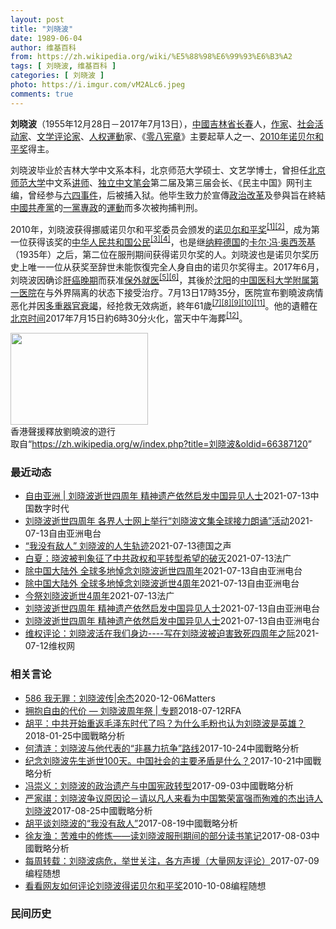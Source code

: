 ```yaml
---
layout: post
title: "刘晓波"
date: 1989-06-04
author: 维基百科
from: https://zh.wikipedia.org/wiki/%E5%88%98%E6%99%93%E6%B3%A2
tags: [ 刘晓波, 维基百科 ]
categories: [ 刘晓波 ]
photo: https://i.imgur.com/vM2ALc6.jpeg
comments: true
---
```

<div class="mw-parser-output"><div id="noteTA-3171fd2d" class="noteTA"><div class="noteTA-local"><div data-noteta-code="zh:亞細安;zh-cn:东盟;zh-sg:亚细安;zh-hk:東盟;zh-tw:東協;zh-mo:東盟;"></div><div data-noteta-code="zh-cn:昂山素季; zh-tw:翁山蘇姬; zh:翁山蘇姬; zh-hk:昂山素姬; zh-sg:昂山舒吉;"></div><div data-noteta-code="zh-tw:訊號;zh-cn:信号;"></div><div data-noteta-code="zh-tw:訊息;zh-cn:消息;"></div><div data-noteta-code="zh:默克爾;zh-hans:默克尔;zh-hk:默克爾;zh-tw:梅克爾;"></div></div></div>

<p><b>刘晓波</b>（1955年12月28日－2017年7月13日），<a href="/wiki/%E4%B8%AD%E8%8F%AF%E4%BA%BA%E6%B0%91%E5%85%B1%E5%92%8C%E5%9C%8B" class="mw-redirect" title="中華人民共和國">中國</a><a href="/wiki/%E5%90%89%E6%9E%97%E7%9C%81" title="吉林省">吉林省</a><a href="/wiki/%E9%95%BF%E6%98%A5" class="mw-redirect" title="长春">长春</a>人，<a href="/wiki/%E4%BD%9C%E5%AE%B6" title="作家">作家</a>、<a href="/wiki/%E7%A4%BE%E6%9C%83%E6%B4%BB%E5%8B%95%E5%AE%B6" class="mw-redirect" title="社會活動家">社会活动家</a>、<a href="/wiki/%E6%96%87%E5%AD%A6" class="mw-redirect" title="文学">文学</a><a href="/wiki/%E8%AF%84%E8%AE%BA%E5%AE%B6" class="mw-redirect" title="评论家">评论家</a>、<a href="/wiki/%E4%BA%BA%E6%AC%8A%E9%81%8B%E5%8B%95" title="人權運動">人权運動</a>家、《<a href="/wiki/%E9%9B%B6%E5%85%AB%E5%AE%AA%E7%AB%A0" title="零八宪章">零八宪章</a>》主要起草人之一、<a href="/wiki/2010%E5%B9%B4%E8%AF%BA%E8%B4%9D%E5%B0%94%E5%92%8C%E5%B9%B3%E5%A5%96" title="2010年诺贝尔和平奖">2010年诺贝尔和平奖</a>得主。
</p><p>刘晓波毕业於吉林大学中文系本科，北京师范大学硕士、文艺学博士，曾担任<a href="/wiki/%E5%8C%97%E4%BA%AC%E5%B8%88%E8%8C%83%E5%A4%A7%E5%AD%A6" title="北京师范大学">北京师范大学</a>中文系<a href="/wiki/%E8%AE%B2%E5%B8%88" title="讲师">讲师</a>、<a href="/wiki/%E7%8B%AC%E7%AB%8B%E4%B8%AD%E6%96%87%E7%AC%94%E4%BC%9A" title="独立中文笔会">独立中文笔会</a>第二届及第三届会长、《民主中国》网刊主编，曾经参与<a href="/wiki/%E5%85%AD%E5%9B%9B%E4%BA%8B%E4%BB%B6" title="六四事件">六四事件</a>，后被捕入狱。他毕生致力於宣傳<a href="/wiki/%E6%94%B9%E9%9D%A9" title="改革">政治改革</a>及參與旨在終結<a href="/wiki/%E4%B8%AD%E5%9C%8B%E5%85%B1%E7%94%A2%E9%BB%A8" class="mw-redirect" title="中國共產黨">中國共產黨</a>的<a href="/wiki/%E4%B8%80%E5%85%9A%E4%B8%93%E6%94%BF" class="mw-redirect" title="一党专政">一黨專政</a>的<a href="/wiki/%E5%AD%B8%E9%81%8B" class="mw-redirect" title="學運">運動</a>而多次被拘捕判刑。
</p><p>2010年，刘晓波获得挪威诺贝尔和平奖委员会颁发的<a href="/wiki/2010%E5%B9%B4%E8%AF%BA%E8%B4%9D%E5%B0%94%E5%92%8C%E5%B9%B3%E5%A5%96" title="2010年诺贝尔和平奖">诺贝尔和平奖</a><sup id="cite_ref-nobel-announcement_1-0" class="reference"><a href="#cite_note-nobel-announcement-1">[1]</a></sup><sup id="cite_ref-rthk-nobel_2-0" class="reference"><a href="#cite_note-rthk-nobel-2">[2]</a></sup>，成为第一位获得该奖的<a href="/wiki/%E4%B8%AD%E8%8F%AF%E4%BA%BA%E6%B0%91%E5%85%B1%E5%92%8C%E5%9C%8B%E5%85%AC%E6%B0%91" class="mw-redirect" title="中華人民共和國公民">中华人民共和国公民</a><sup id="cite_ref-3" class="reference"><a href="#cite_note-3">[3]</a></sup><sup id="cite_ref-4" class="reference"><a href="#cite_note-4">[4]</a></sup>，也是继<a href="/wiki/%E7%BA%B3%E7%B2%B9%E5%BE%B7%E5%9B%BD" class="mw-redirect" title="纳粹德国">纳粹德国</a>的<a href="/wiki/%E5%8D%A1%E7%88%BE%C2%B7%E9%A6%AE%C2%B7%E5%A5%A7%E8%A5%BF%E8%8C%A8%E5%9F%BA" title="卡爾·馮·奧西茨基">卡尔·冯·奥西茨基</a>（1935年）之后，第二位在服刑期间获得诺贝尔奖的人。刘晓波也是诺贝尔奖历史上唯一一位从获奖至辞世未能恢復完全人身自由的诺贝尔奖得主。2017年6月，刘晓波因确诊<a href="/wiki/%E8%82%9D%E7%99%8C" title="肝癌">肝癌</a><a href="/wiki/Cancer_staging" class="mw-redirect" title="Cancer staging">晚期</a>而获准<a href="/wiki/%E4%BF%9D%E5%A4%96%E5%B0%B1%E5%8C%BB" title="保外就医">保外就医</a><sup id="cite_ref-5" class="reference"><a href="#cite_note-5">[5]</a></sup><sup id="cite_ref-6" class="reference"><a href="#cite_note-6">[6]</a></sup>，其後於<a href="/wiki/%E6%B2%88%E9%98%B3" class="mw-redirect" title="沈阳">沈阳</a>的<a href="/wiki/%E4%B8%AD%E5%9B%BD%E5%8C%BB%E7%A7%91%E5%A4%A7%E5%AD%A6%E9%99%84%E5%B1%9E%E7%AC%AC%E4%B8%80%E5%8C%BB%E9%99%A2" title="中国医科大学附属第一医院">中国医科大学附属第一医院</a>在与外界隔离的状态下接受治疗。7月13日17時35分，医院宣布劉曉波病情恶化并因<a href="/wiki/%E5%A4%9A%E9%87%8D%E5%99%A8%E5%AE%98%E8%A1%B0%E7%AB%AD" title="多重器官衰竭">多重器官衰竭</a>，经抢救无效病逝，終年61歲<sup id="cite_ref-BBC讣告_7-0" class="reference"><a href="#cite_note-BBC讣告-7">[7]</a></sup><sup id="cite_ref-8" class="reference"><a href="#cite_note-8">[8]</a></sup><sup id="cite_ref-9" class="reference"><a href="#cite_note-9">[9]</a></sup><sup id="cite_ref-10" class="reference"><a href="#cite_note-10">[10]</a></sup><sup id="cite_ref-EB_11-0" class="reference"><a href="#cite_note-EB-11">[11]</a></sup>。他的遺體在<a href="/wiki/%E5%8C%97%E4%BA%AC%E6%97%B6%E9%97%B4" title="北京时间">北京时间</a>2017年7月15日約6時30分火化，當天中午海葬<sup id="cite_ref-12" class="reference"><a href="#cite_note-12">[12]</a></sup>。
</p>
<div class="thumb tright"><div class="thumbinner" style="width:222px;"><a href="/wiki/File:2013_Hong_Kong_new_year_march_10.jpg" class="image"><img alt="" src="//upload.wikimedia.org/wikipedia/commons/thumb/a/aa/2013_Hong_Kong_new_year_march_10.jpg/220px-2013_Hong_Kong_new_year_march_10.jpg" decoding="async" width="220" height="147" class="thumbimage" srcset="//upload.wikimedia.org/wikipedia/commons/thumb/a/aa/2013_Hong_Kong_new_year_march_10.jpg/330px-2013_Hong_Kong_new_year_march_10.jpg 1.5x, //upload.wikimedia.org/wikipedia/commons/thumb/a/aa/2013_Hong_Kong_new_year_march_10.jpg/440px-2013_Hong_Kong_new_year_march_10.jpg 2x" data-file-width="5184" data-file-height="3456"></a>  <div class="thumbcaption"><div class="magnify"><a href="/wiki/File:2013_Hong_Kong_new_year_march_10.jpg" class="internal" title="放大"></a></div>香港聲援釋放劉曉波的遊行</div></div></div>
</div><noscript><img src="//zh.wikipedia.org/wiki/Special:CentralAutoLogin/start?type=1x1" alt="" title="" width="1" height="1" style="border: none; position: absolute;"></noscript>
<div class="printfooter">取自“<a dir="ltr" href="https://zh.wikipedia.org/w/index.php?title=刘晓波&amp;oldid=66387120">https://zh.wikipedia.org/w/index.php?title=刘晓波&amp;oldid=66387120</a>”</div><div id="recent-news"><h3>最近动态</h3><ul><li><a href="https://nodebe4.github.io/waimei/2021-07-13/%E8%87%AA%E7%94%B1%E4%BA%9A%E6%B4%B2-%E5%88%98%E6%99%93%E6%B3%A2%E9%80%9D%E4%B8%96%E5%9B%9B%E5%91%A8%E5%B9%B4-%E7%B2%BE%E7%A5%9E%E9%81%97%E4%BA%A7%E4%BE%9D%E7%84%B6%E5%90%AF%E5%8F%91%E4%B8%AD%E5%9B%BD%E5%BC%82%E8%A7%81%E4%BA%BA%E5%A3%AB" title="自由亚洲 | 刘晓波逝世四周年 精神遗产依然启发中国异见人士—— 记者：陈妙玲 责编：胡力汉 许书婷 网编：瑞哲 刘晓波逝世四周年 诺贝尔和平奖得主刘晓波逝世已经四年，表面上，在大陆已看不到关于...">自由亚洲 | 刘晓波逝世四周年  精神遗产依然启发中国异见人士</a><time>2021-07-13</time><a class="tag">中国数字时代</a></li>
<li><a href="https://nodebe4.github.io/waimei/2021-07-13/%E5%88%98%E6%99%93%E6%B3%A2%E9%80%9D%E4%B8%96%E5%9B%9B%E5%91%A8%E5%B9%B4-%E5%90%84%E7%95%8C%E4%BA%BA%E5%A3%AB%E7%BD%91%E4%B8%8A%E4%B8%BE%E8%A1%8C-%E5%88%98%E6%99%93%E6%B3%A2%E6%96%87%E9%9B%86%E5%85%A8%E7%90%83%E6%8E%A5%E5%8A%9B%E6%9C%97%E8%AF%B5-%E6%B4%BB%E5%8A%A8" title="刘晓波逝世四周年 各界人士网上举行“刘晓波文集全球接力朗诵”活动—— 今年7月12日—13日，在刘晓波逝世四周年之际，一批身处世界各地的网民在社交媒体“精英俱乐部”（Clubhouse）上进行了...">刘晓波逝世四周年  各界人士网上举行“刘晓波文集全球接力朗诵”活动</a><time>2021-07-13</time><a class="tag">自由亚洲电台</a></li>
<li><a href="https://nodebe4.github.io/waimei/2021-07-13/%E6%88%91%E6%B2%A1%E6%9C%89%E6%95%8C%E4%BA%BA-%E5%88%98%E6%99%93%E6%B3%A2%E7%9A%84%E4%BA%BA%E7%94%9F%E8%BD%A8%E8%BF%B9" title="“我没有敌人” 刘晓波的人生轨迹—— 领奖台上的空椅子：7月13日是刘晓波的祭日。2010年，诺贝尔奖委员会宣布将诺贝尔和平奖颁发给狱中的刘晓波。由于家人也无法代为领奖，在2010年12月在挪威...">“我没有敌人” 刘晓波的人生轨迹</a><time>2021-07-13</time><a class="tag">德国之声</a></li>
<li><a href="https://nodebe4.github.io/waimei/2021-07-13/%E7%99%BD%E5%A4%8F-%E6%99%93%E6%B3%A2%E8%A2%AB%E5%88%A4%E8%B1%A1%E5%BE%81%E4%BA%86%E4%B8%AD%E5%85%B1%E6%94%BF%E6%9D%83%E5%92%8C%E5%B9%B3%E8%BD%AC%E5%9E%8B%E5%B8%8C%E6%9C%9B%E7%9A%84%E7%A0%B4%E7%81%AD" title="白夏：晓波被判象征了中共政权和平转型希望的破灭—— 13/07/2021 - 13:02 法国汉学家，刘晓波的朋友，巴黎政治学院中国问题研究专家白夏认为刘晓波的被抓，被判以及在众目睽睽之下无助的...">白夏：晓波被判象征了中共政权和平转型希望的破灭</a><time>2021-07-13</time><a class="tag">法广</a></li>
<li><a href="https://nodebe4.github.io/waimei/2021-07-13/%E9%99%A4%E4%B8%AD%E5%9B%BD%E5%A4%A7%E9%99%86%E5%A4%96-%E5%85%A8%E7%90%83%E5%A4%9A%E5%9C%B0%E6%82%BC%E5%BF%B5%E5%88%98%E6%99%93%E6%B3%A2%E9%80%9D%E4%B8%96%E5%9B%9B%E5%91%A8%E5%B9%B4" title="除中国大陆外 全球多地悼念刘晓波逝世四周年—— 7月13日是中国异见人士、诺贝尔和平奖得主刘晓波逝世四周年。“刘晓波”、“零八宪政“等字眼继续在中国成为禁语，而在《港区国安法》下的香港，仍有人继...">除中国大陆外  全球多地悼念刘晓波逝世四周年</a><time>2021-07-13</time><a class="tag">自由亚洲电台</a></li>
<li><a href="https://nodebe4.github.io/waimei/2021-07-13/%E9%99%A4%E4%B8%AD%E5%9B%BD%E5%A4%A7%E9%99%86%E5%A4%96-%E5%85%A8%E7%90%83%E5%A4%9A%E5%9C%B0%E6%82%BC%E5%BF%B5%E5%88%98%E6%99%93%E6%B3%A2%E9%80%9D%E4%B8%964%E5%91%A8%E5%B9%B4" title="除中国大陆外 全球多地悼念刘晓波逝世4周年—— 7月13日是中国异见人士、诺贝尔和平奖得主刘晓波逝世4周年。“刘晓波”、“零八宪政“等字眼继续在中国成爲禁语，而在《港区国安法》下的香港，仍有人继...">除中国大陆外  全球多地悼念刘晓波逝世4周年</a><time>2021-07-13</time><a class="tag">自由亚洲电台</a></li>
<li><a href="https://nodebe4.github.io/waimei/2021-07-13/%E4%BB%8A%E7%A5%AD%E5%88%98%E6%99%93%E6%B3%A2%E9%80%9D%E4%B8%964%E5%91%A8%E5%B9%B4" title="今祭刘晓波逝世4周年—— 13/07/2021 - 10:40 据中央社今天报道称，刘晓波逝世4周年，他的友人组成的“晓波助澜会”表示：中国民主关乎世界和平。 刘晓波的友人组成的“晓波助澜会”今...">今祭刘晓波逝世4周年</a><time>2021-07-13</time><a class="tag">法广</a></li>
<li><a href="https://nodebe4.github.io/waimei/2021-07-13/%E5%88%98%E6%99%93%E6%B3%A2%E9%80%9D%E4%B8%96%E5%9B%9B%E5%91%A8%E5%B9%B4-%E7%B2%BE%E7%A5%9E%E9%81%97%E4%BA%A7%E4%BE%9D%E7%84%B6%E5%90%AF%E5%8F%91%E4%B8%AD%E5%9B%BD%E5%BC%82%E8%A7%81%E4%BA%BA%E5%A3%AB" title="刘晓波逝世四周年 精神遗产依然启发中国异见人士—— 诺贝尔和平奖得主刘晓波逝世已经4年，表面上，在大陆已看不压关于刘晓波生前的任何讯息，但这是否表示他已被中国人遗忘呢? 刘晓波生前的好友胡佳和野...">刘晓波逝世四周年     精神遗产依然启发中国异见人士</a><time>2021-07-13</time><a class="tag">自由亚洲电台</a></li>
<li><a href="https://nodebe4.github.io/waimei/2021-07-13/%E5%88%98%E6%99%93%E6%B3%A2%E9%80%9D%E4%B8%96%E5%9B%9B%E5%91%A8%E5%B9%B4-%E7%B2%BE%E7%A5%9E%E9%81%97%E4%BA%A7%E4%BE%9D%E7%84%B6%E5%90%AF%E5%8F%91%E4%B8%AD%E5%9B%BD%E5%BC%82%E8%A7%81%E4%BA%BA%E5%A3%AB" title="刘晓波逝世四周年 精神遗产依然启发中国异见人士—— 诺贝尔和平奖得主刘晓波逝世已经四年，表面上，在大陆已看不到关于刘晓波生前的任何讯息，但这是否表示他已被中国人遗忘呢? 刘晓波生前的好友胡佳和野...">刘晓波逝世四周年   精神遗产依然启发中国异见人士</a><time>2021-07-13</time><a class="tag">自由亚洲电台</a></li>
<li><a href="https://nodebe4.github.io/waimei/2021-07-12/%E7%BB%B4%E6%9D%83%E8%AF%84%E8%AE%BA-%E5%88%98%E6%99%93%E6%B3%A2%E6%B4%BB%E5%9C%A8%E6%88%91%E4%BB%AC%E8%BA%AB%E8%BE%B9-%E5%86%99%E5%9C%A8%E5%88%98%E6%99%93%E6%B3%A2%E8%A2%AB%E8%BF%AB%E5%AE%B3%E8%87%B4%E6%AD%BB%E5%9B%9B%E5%91%A8%E5%B9%B4%E4%B9%8B%E9%99%85" title="维权评论：刘晓波活在我们身边—-写在刘晓波被迫害致死四周年之际—— 特约评论员：慕容若 有的人活着，他已经死了；有的人死了，他还活着。这是诗人臧克家为纪念鲁迅而写的一首抒情诗，文字朴实，却宛如悠...">维权评论：刘晓波活在我们身边----写在刘晓波被迫害致死四周年之际</a><time>2021-07-12</time><a class="tag">维权网</a></li>
</ul></div><div id="open-opinion"><h3>相关言论</h3><ul><li><a href="https://nodebe4.github.io/opinion/2020-12-06/586-%E6%88%91%E6%97%A0%E7%BD%AA-%E5%88%98%E6%99%93%E6%B3%A2%E4%BC%A0-%E4%BD%99%E6%9D%B0/" title="野兽爱智慧">586 我无罪：刘晓波传|余杰</a><time>2020-12-06</time><a class="tag">Matters</a></li>
<li><a href="https://nodebe4.github.io/opinion/2018-07-12/%E6%8B%A5%E6%8A%B1%E8%87%AA%E7%94%B1%E7%9A%84%E4%BB%A3%E4%BB%B7-%E5%88%98%E6%99%93%E6%B3%A2%E5%91%A8%E5%B9%B4%E7%A5%AD-%E4%B8%93%E9%A2%98/" title="自由亚洲电台">拥抱自由的代价 — 刘晓波周年祭 | 专题</a><time>2018-07-12</time><a class="tag">RFA</a></li>
<li><a href="https://nodebe4.github.io/opinion/2018-01-25/%E8%83%A1%E5%B9%B3-%E4%B8%AD%E5%85%B1%E5%BC%80%E5%A7%8B%E9%87%8D%E8%BF%94%E6%AF%9B%E6%B3%BD%E4%B8%9C%E6%97%B6%E4%BB%A3%E4%BA%86%E5%90%97-%E4%B8%BA%E4%BB%80%E4%B9%88%E6%AF%9B%E7%B2%89%E4%B9%9F%E8%AE%A4%E4%B8%BA%E5%88%98%E6%99%93%E6%B3%A2%E6%98%AF%E8%8B%B1%E9%9B%84/" title="胡平">胡平：中共开始重返毛泽东时代了吗？为什么毛粉也认为刘晓波是英雄？</a><time>2018-01-25</time><a class="tag">中國戰略分析</a></li>
<li><a href="https://nodebe4.github.io/opinion/2017-10-24/%E4%BD%95%E6%B8%85%E6%B6%9F-%E5%88%98%E6%99%93%E6%B3%A2%E4%B8%8E%E4%BB%96%E4%BB%A3%E8%A1%A8%E7%9A%84-%E9%9D%9E%E6%9A%B4%E5%8A%9B%E6%8A%97%E4%BA%89-%E8%B7%AF%E7%BA%BF/" title="何清涟">何清涟：刘晓波与他代表的“非暴力抗争”路线</a><time>2017-10-24</time><a class="tag">中國戰略分析</a></li>
<li><a href="https://nodebe4.github.io/opinion/2017-10-21/%E7%BA%AA%E5%BF%B5%E5%88%98%E6%99%93%E6%B3%A2%E5%85%88%E7%94%9F%E9%80%9D%E4%B8%96100%E5%A4%A9-%E4%B8%AD%E5%9B%BD%E7%A4%BE%E4%BC%9A%E7%9A%84%E4%B8%BB%E8%A6%81%E7%9F%9B%E7%9B%BE%E6%98%AF%E4%BB%80%E4%B9%88/" title="">纪念刘晓波先生逝世100天。中国社会的主要矛盾是什么？</a><time>2017-10-21</time><a class="tag">中國戰略分析</a></li>
<li><a href="https://nodebe4.github.io/opinion/2017-09-03/%E5%86%AF%E5%B4%87%E4%B9%89-%E5%88%98%E6%99%93%E6%B3%A2%E7%9A%84%E6%94%BF%E6%B2%BB%E9%81%97%E4%BA%A7%E4%B8%8E%E4%B8%AD%E5%9B%BD%E5%AE%AA%E6%94%BF%E8%BD%AC%E5%9E%8B/" title="冯崇义">冯崇义：刘晓波的政治遗产与中国宪政转型</a><time>2017-09-03</time><a class="tag">中國戰略分析</a></li>
<li><a href="https://nodebe4.github.io/opinion/2017-08-25/%E4%B8%A5%E5%AE%B6%E7%A5%BA-%E5%88%98%E6%99%93%E6%B3%A2%E4%BA%89%E8%AE%AE%E5%8E%9F%E5%9B%A0%E8%AE%BA-%E8%AF%B7%E4%BB%A5%E5%87%A1%E4%BA%BA%E6%9D%A5%E7%9C%8B%E4%B8%BA%E4%B8%AD%E5%9B%BD%E7%B9%81%E8%8D%A3%E5%AF%8C%E5%BC%BA%E8%80%8C%E6%AE%89%E9%9A%BE%E7%9A%84%E6%9D%B0%E5%87%BA%E8%AF%97%E4%BA%BA%E5%88%98%E6%99%93%E6%B3%A2/" title="严家祺">严家祺：刘晓波争议原因论－请以凡人来看为中国繁荣富强而殉难的杰出诗人刘晓波</a><time>2017-08-25</time><a class="tag">中國戰略分析</a></li>
<li><a href="https://nodebe4.github.io/opinion/2017-08-19/%E8%83%A1%E5%B9%B3%E8%B0%88%E5%88%98%E6%99%93%E6%B3%A2%E7%9A%84-%E6%88%91%E6%B2%A1%E6%9C%89%E6%95%8C%E4%BA%BA/" title="">胡平谈刘晓波的“我没有敌人”</a><time>2017-08-19</time><a class="tag">中國戰略分析</a></li>
<li><a href="https://nodebe4.github.io/opinion/2017-08-03/%E5%BE%90%E5%8F%8B%E6%B8%94-%E8%8B%A6%E9%9A%BE%E4%B8%AD%E7%9A%84%E4%BF%AE%E7%82%BC-%E8%AF%BB%E5%88%98%E6%99%93%E6%B3%A2%E6%9C%8D%E5%88%91%E6%9C%9F%E9%97%B4%E7%9A%84%E9%83%A8%E5%88%86%E8%AF%BB%E4%B9%A6%E7%AC%94%E8%AE%B0/" title="徐友渔">徐友渔：苦难中的修炼——读刘晓波服刑期间的部分读书笔记</a><time>2017-08-03</time><a class="tag">中國戰略分析</a></li>
<li><a href="https://nodebe4.github.io/opinion/2017-07-09/%E6%AF%8F%E5%91%A8%E8%BD%AC%E8%BD%BD-%E5%88%98%E6%99%93%E6%B3%A2%E7%97%85%E5%8D%B1-%E4%B8%BE%E4%B8%96%E5%85%B3%E6%B3%A8-%E5%90%84%E6%96%B9%E5%A3%B0%E6%8F%B4-%E5%A4%A7%E9%87%8F%E7%BD%91%E5%8F%8B%E8%AF%84%E8%AE%BA/" title="编程随想">每周转载：刘晓波病危，举世关注，各方声援（大量网友评论）</a><time>2017-07-09</time><a class="tag">编程随想</a></li>
<li><a href="https://nodebe4.github.io/opinion/2010-10-08/%E7%9C%8B%E7%9C%8B%E7%BD%91%E5%8F%8B%E5%A6%82%E4%BD%95%E8%AF%84%E8%AE%BA%E5%88%98%E6%99%93%E6%B3%A2%E5%BE%97%E8%AF%BA%E8%B4%9D%E5%B0%94%E5%92%8C%E5%B9%B3%E5%A5%96/" title="编程随想">看看网友如何评论刘晓波得诺贝尔和平奖</a><time>2010-10-08</time><a class="tag">编程随想</a></li>
</ul></div><div id="mjls-record"><h3>民间历史</h3><ul></ul></div>